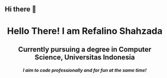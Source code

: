 ## Hi there 👋

<h1 align="center">Hello There! I am Refalino Shahzada</h1>
<h2 align="center">Currently pursuing a degree in Computer Science, Universitas Indonesia</h2>
<h5 align="center">I aim to code professionally and for fun at the same time!</h5>
